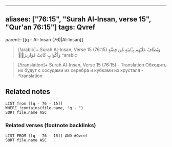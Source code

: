 
---
aliases: ["76:15", "Surah Al-Insan, verse 15", "Qur'an 76:15"]
tags: Qvref
---

parent:: [[q - Al-Insan (76)|Al-Insan]]

> [!arabic]+ Surah Al-Insan, Verse 15 (76:15)
> <span class="quran-arabic">وَيُطَافُ عَلَيْهِم بِـَٔانِيَةٍ مِّن فِضَّةٍ وَأَكْوَابٍ كَانَتْ قَوَارِيرَا۠</span>
^arabic

> [!translation]+ Surah Al-Insan, Verse 15 (76:15) - Translation
> Обходить их будут с сосудами из серебра и кубками из хрусталя -
^translation



## Related notes
```dataview
LIST from [[q - 76 - 15]]
WHERE !contains(file.name, "q - ")
SORT file.name ASC
```

### Related verses (footnote backlinks)
```dataview
LIST FROM [[q - 76 - 15]] AND #Qvref
SORT file.name ASC
```

